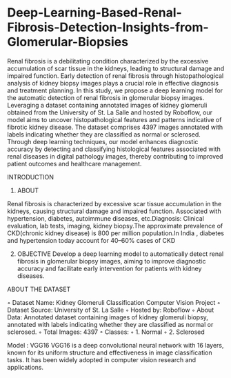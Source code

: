 # Deep-Learning-Based-Renal-Fibrosis-Detection-Insights-from-Glomerular-Biopsies


Renal fibrosis is a debilitating condition characterized by the excessive accumulation of scar tissue in the kidneys, leading to structural damage and impaired function. Early detection of renal fibrosis through histopathological analysis of kidney biopsy images plays a crucial role in effective diagnosis and treatment planning. In this study, we propose a deep learning model for the automatic detection of renal fibrosis in glomerular biopsy images. Leveraging a dataset containing annotated images of kidney glomeruli obtained from the University of St. La Salle and hosted by Roboflow, our model aims to uncover histopathological features and patterns indicative of fibrotic kidney disease. The dataset comprises 4397 images annotated with labels indicating whether they are classified as normal or sclerosed. Through deep learning techniques, our model enhances diagnostic accuracy by detecting and classifying histological features associated with renal diseases in digital pathology images, thereby contributing to improved patient outcomes and healthcare management.




INTRODUCTION

1.	ABOUT

Renal fibrosis is characterized by excessive scar tissue accumulation in the kidneys, causing structural damage and impaired function. Associated with hypertension, diabetes, autoimmune diseases, etc.Diagnosis: Clinical evaluation, lab tests, imaging, kidney biopsy.The approximate prevalence of CKD(chronic kidney disease) is 800 per million population.In India , diabetes and hypertension today account for 40–60% cases of CKD
 

2.	OBJECTIVE
Develop a deep learning model to automatically detect renal fibrosis in glomerular biopsy images, aiming to improve diagnostic accuracy and facilitate early intervention for patients with kidney diseases.



ABOUT THE DATASET

◦	Dataset Name: Kidney Glomeruli Classification Computer Vision Project
◦	Dataset Source: University of St. La Salle
◦	 Hosted by: Roboflow 
◦	About Data: Annotated dataset containing images of kidney glomeruli  biopsy, annotated with labels indicating whether they are classified as normal or sclerosed.
◦	Total Images: 4397
◦	 Classes:
◦	  1. Normal
◦	  2. Sclerosed

 




 
Model : VGG16
VGG16 is a deep convolutional neural network with 16 layers, known for its uniform structure and effectiveness in image classification tasks. It has been widely adopted in computer vision research and applications.

